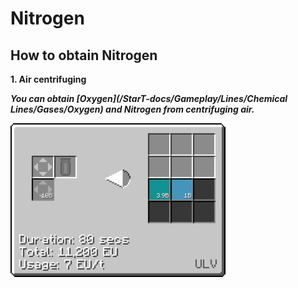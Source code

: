 # Nitrogen

## How to obtain Nitrogen

**1. Air centrifuging**

***You can obtain [Oxygen](/StarT-docs/Gameplay/Lines/Chemical Lines/Gases/Oxygen) and Nitrogen from centrifuging air.***

![0](N_img/centrifuge_air_separation.png)
